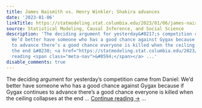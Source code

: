 ```yaml
---
title: James Naismith vs. Henry Winkler; Shakira advances
date: '2023-01-06'
linkTitle: https://statmodeling.stat.columbia.edu/2023/01/06/james-naismith-vs-henry-winkler-shakira-advances/
source: Statistical Modeling, Causal Inference, and Social Science
description: 'The deciding argument for yesterday&#8217;s competition came from Daniel:
  We’d better have someone who has a good chance against Gygax because if Gygax continues
  to advance there’s a good chance everyone is killed when the ceiling collapses at
  the end &#8230; <a href="https://statmodeling.stat.columbia.edu/2023/01/06/james-naismith-vs-henry-winkler-shakira-advances/">Continue
  reading <span class="meta-nav">&#8594;</span></a> ...'
disable_comments: true
---
```

The deciding argument for yesterday&#8217;s competition came from Daniel: We’d better have someone who has a good chance against Gygax because if Gygax continues to advance there’s a good chance everyone is killed when the ceiling collapses at the end &#8230; <a href="https://statmodeling.stat.columbia.edu/2023/01/06/james-naismith-vs-henry-winkler-shakira-advances/">Continue reading <span class="meta-nav">&#8594;</span></a> ...